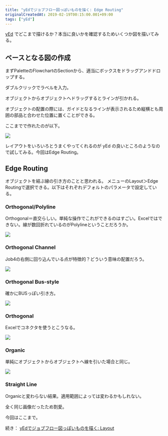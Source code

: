 ```yaml
---
title: "yEdでジョブフロー図っぽいものを描く: Edge Routing"
originalCreatedAt: 2019-02-19T00:15:00.001+09:00
tags: ["yEd"]
---
```

[yEd](https://www.yworks.com/products/yed) でどこまで描けるか？本当に良いかを確認するためいくつか図を描いてみる。

## ベースとなる図の作成

まずPaletteのFlowchartのSectionから、適当にボックスをドラッグアンドドロップする。

ダブルクリックでラベルを入力。

オブジェクトからオブジェクトへドラッグするとラインが引かれる。

オブジェクトの配置の際には、ガイドとなるラインが表示されるため縦横とも周囲の部品と合わせた位置に置くことができる。

ここまでで作れたのが以下。

![](/img/2019-02-yed-edge-routing_1.png)

レイアウトをいろいろとうまくやってくれるのが yEd の良いところのようなので試してみる。今回はEdge Routing。
<!--more-->
## Edge Routing

オブジェクトを結ぶ線の引き方のことと思われる。
メニューのLayout＞Edge Routingで選択できる。以下はそれぞれデフォルトのパラメータで設定している。

### Orthogonal/Polyline

Orthogonal＝直交らしい。単純な操作でこれができるのはすごい。Excelではできない。線が数回折れているのがPolylineということだろうか。

![](/img/2019-02-yed-edge-routing_2.png)

### Orthogonal Channel

Job4の右側に回り込んでいる点が特徴的？どういう意味の配置だろう。

![](/img/2019-02-yed-edge-routing_3.png)

### Orthogonal Bus-style

確かにBUSっぽい引き方。

![](/img/2019-02-yed-edge-routing_4.png)

### Orthogonal

Excelでコネクタを使うとこうなる。

![](/img/2019-02-yed-edge-routing_5.png)

### Organic

単純にオブジェクトからオブジェクトへ線を引いた場合と同じ。

![](/img/2019-02-yed-edge-routing_6.png)

### Straight Line

Organicと変わらない結果。適用範囲によっては変わるかもしれない。

全く同じ画像だったため割愛。

今回はここまで。

続き： [yEdでジョブフロー図っぽいものを描く: Layout](/ja/post/2019/02/yed-layout/)
